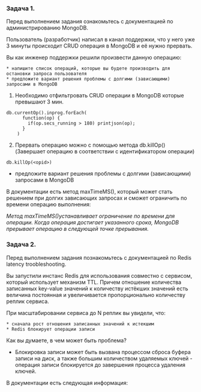 ### Задача 1.

Перед выполнением задания ознакомьтесь с документацией по администрированию MongoDB.

Пользователь (разработчик) написал в канал поддержки, что у него уже 3 минуты происходит CRUD операция в MongoDB и её нужно прервать.

Вы как инженер поддержки решили произвести данную операцию:

    * напишите список операций, которые вы будете производить для остановки запроса пользователя
    * предложите вариант решения проблемы с долгими (зависающими) запросами в MongoDB
1. Необходимо отфильтровать CRUD операции в MongoDB которые превышают 3 мин.

```
db.currentOp().inprog.forEach(
	  function(op) {
	    if(op.secs_running > 180) printjson(op);
	  }
	)
```
2. Прервать операцию можно с помощью метода db.killOp(<opid>) (Завершает операцию в соответствии с идентификатором операции)
````
db.killOp(<opid>)
````
* предложите вариант решения проблемы с долгими (зависающими) запросами в MongoDB

В документации есть метод  maxTimeMS(), который может стать решением при долгих зависающих запросах и сможет ограничить по времени операцию выполнения:

*Метод maxTimeMS()устанавливает ограничение по времени для операции. Когда операция достигает указанного срока, MongoDB прерывает операцию в следующей точке прерывания.*

### Задача 2.
Перед выполнением задания познакомьтесь с документацией по Redis latency troobleshooting.

Вы запустили инстанс Redis для использования совместно с сервисом, который использует механизм TTL. Причем отношение количества записанных key-value значений к количеству истёкших значений есть величина постоянная и увеличивается пропорционально количеству реплик сервиса.

При масштабировании сервиса до N реплик вы увидели, что:

    * сначала рост отношения записанных значений к истекшим
    * Redis блокирует операции записи

Как вы думаете, в чем может быть проблема?

 * Блокировка записи может быть вызвана процессом сброса буфера записи на диск, а также большим количеством удаляемых ключей - операция записи блокируется до завершения процесса удаления ключей.

 В документации есть следующая информация:
 
